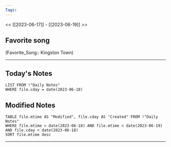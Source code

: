 ```yaml
---
Tags:
---
```

<< [[2023-06-17]] - [[2023-06-19]] >>
## Favorite song
(Favorite_Song:: Kingston Town)

___
## Today's Notes
```dataview
LIST FROM !"Daily Notes"
WHERE file.cday = date(2023-06-18)
```
## Modified Notes
```dataview
TABLE file.mtime AS "Modified", file.cday AS "Created" FROM !"Daily Notes" 
WHERE file.mtime > date(2023-06-18) AND file.mtime < date(2023-06-19) AND file.cday < date(2023-06-18)
SORT file.mtime desc
```
___

